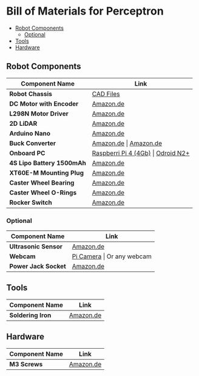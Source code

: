 # Bill of Materials for Perceptron

<!--toc:start-->

- [Robot Components](#robot-components)
  - [Optional](#optional)
- [Tools](#tools)
- [Hardware](#hardware)
  <!--toc:end-->

## Robot Components

| Component Name              | Link                                                                                                                                                                                                                                                                                                                                                                                                 |
| --------------------------- | ---------------------------------------------------------------------------------------------------------------------------------------------------------------------------------------------------------------------------------------------------------------------------------------------------------------------------------------------------------------------------------------------------- |
| **Robot Chassis**           | [CAD Files](../CAD/README.md)                                                                                                                                                                                                                                                                                                                                                                        |
| **DC Motor with Encoder**   | [Amazon.de](https://www.amazon.de/-/en/gp/product/B07WRYQZNR/ref=ppx_yo_dt_b_asin_title_o06_s01?ie=UTF8&psc=1)                                                                                                                                                                                                                                                                                       |
| **L298N Motor Driver**      | [Amazon.de](https://www.amazon.de/-/en/gp/product/B07MY33PC9/ref=ppx_yo_dt_b_asin_title_o06_s01?ie=UTF8&psc=1)                                                                                                                                                                                                                                                                                       |
| **2D LiDAR**                | [Amazon.de](https://www.amazon.de/-/en/gp/product/B0B1VD2PJH/ref=ppx_yo_dt_b_asin_title_o06_s01?ie=UTF8&psc=1)                                                                                                                                                                                                                                                                                       |
| **Arduino Nano**            | [Amazon.de](https://www.amazon.de/gp/product/B0725CFKWK/ref=ppx_yo_dt_b_asin_title_o09_s00?ie=UTF8&psc=1)                                                                                                                                                                                                                                                                                            |
| **Buck Converter**          | [Amazon.de](https://www.amazon.de/-/en/MP1584EN-Downward-Adjustable-Converter-Arduino/dp/B07MY2XP21/ref=sr_1_16?keywords=buck+converter&qid=1693486846&s=ce-de&sprefix=buck+%2Celectronics%2C74&sr=1-16) \| [Amazon.de](https://www.amazon.de/-/en/Yizhet-LM2596-Buck-Converter-3-0/dp/B0823P6PW6/ref=sr_1_4?keywords=buck+converter&qid=1693486846&s=ce-de&sprefix=buck+%2Celectronics%2C74&sr=1-4) |
| **Onboard PC**              | [Raspberri Pi 4 (4Gb)](https://www.amazon.de/-/en/dp/B07TC2BK1X?smid=APDMNWF4LOY5Y&ref_=chk_typ_imgToDp&th=1) \| [Odroid N2+](https://www.hardkernel.com/shop/odroid-n2-with-4gbyte-ram-2/)                                                                                                                                                                                                          |
| **4S Lipo Battery 1500mAh** | [Amazon.de](https://www.amazon.de/-/en/Battery-1550mAh-designed-Quadcopters-discharge/dp/B095BVC7M2/ref=sr_1_5?keywords=4s+lipo&qid=1693487571&sprefix=4s%2Caps%2C92&sr=8-5)                                                                                                                                                                                                                         |
| **XT60E-M Mounting Plug**   | [Amazon.de](https://www.amazon.de/-/en/Original-XT60E-M-Mounting-Socket-Battery/dp/B08D6375DJ/ref=sr_1_5?keywords=XT60%2BXT60E&qid=1694191799&sr=8-5&th=1)                                                                                                                                                                                                                                           |
| **Caster Wheel Bearing**    | [Amazon.de](https://www.amazon.de/-/en/Bearing-Groove-Miniature-Rubber-Shielded/dp/B07SS3YRLS/ref=sr_1_1?crid=3ACEHNOREUBO6&keywords=625z+bearing&qid=1693856123&sprefix=625z+bearing%2Caps%2C69&sr=8-1)                                                                                                                                                                                             |
| **Caster Wheel O-Rings**    | [Amazon.de](https://www.amazon.de/-/en/Gvolatee-Sealing-Assortment-Sanitary-SodaStream/dp/B0BNQCFG38/ref=sr_1_10?crid=1Q2PJ7KL7V00Q&keywords=oring&qid=1693856240&sprefix=oring%2Caps%2C79&sr=8-10)                                                                                                                                                                                                  |
| **Rocker Switch**           | [Amazon.de](https://www.amazon.de/-/en/gp/product/B09T9CMST1/ref=ppx_yo_dt_b_search_asin_title?ie=UTF8&psc=1)                                                                                                                                                                                                                                                                                        |

### Optional

| Component Name        | Link                                                                                                                                                                                                                            |
| --------------------- | ------------------------------------------------------------------------------------------------------------------------------------------------------------------------------------------------------------------------------- |
| **Ultrasonic Sensor** | [Amazon.de](https://www.amazon.de/-/en/AZDelivery-ultrasonic-compatible-rangefinder-Raspberry/dp/B072N473HD/ref=sr_1_7?crid=KY1OAULW1S3Y&keywords=ultrasonic+sensor&qid=1693487858&sprefix=ultrasonic+sensor%2Caps%2C79&sr=8-7) |
| **Webcam**            | [Pi Camera](https://www.amazon.de/-/en/AZDelivery-Camera-Raspberry-Pi-Parent/dp/B01M6UCEM5/ref=sr_1_4?crid=2CHM2YL01P9IT&keywords=pi+camera&qid=1693487908&sprefix=pi+camera%2Caps%2C75&sr=8-4) \| Or any webcam                |
| **Power Jack Socket** | [Amazon.de](https://www.amazon.de/gp/product/B07TRKJF2G/ref=ppx_yo_dt_b_asin_title_o02_s01?ie=UTF8&psc=1)                                                                                                                       |

## Tools

| Component Name     | Link                                                                                                                                                                                                                  |
| ------------------ | --------------------------------------------------------------------------------------------------------------------------------------------------------------------------------------------------------------------- |
| **Soldering Iron** | [Amazon.de](https://www.amazon.de/-/en/Soldering-200-450-Adjustable-Temperature-Tweezers/dp/B09C84DNYL/ref=sr_1_6?crid=2RXCLVJM7CB0K&keywords=soldering+iron&qid=1693487988&sprefix=soldering+iron%2Caps%2C84&sr=8-6) |

## Hardware

| Component Name | Link                                                                                                                                                                                                               |
| -------------- | ------------------------------------------------------------------------------------------------------------------------------------------------------------------------------------------------------------------ |
| **M3 Screws**  | [Amazon.de](https://www.amazon.de/-/en/Assortment-Hexagonal-Cylinder-Threaded-Stainless/dp/B0B3MGZ7T2/ref=sr_1_5?crid=3U0F5X8VR01GS&keywords=m3+screws+set&qid=1693488033&sprefix=m3+screws+set%2Caps%2C84&sr=8-5) |
